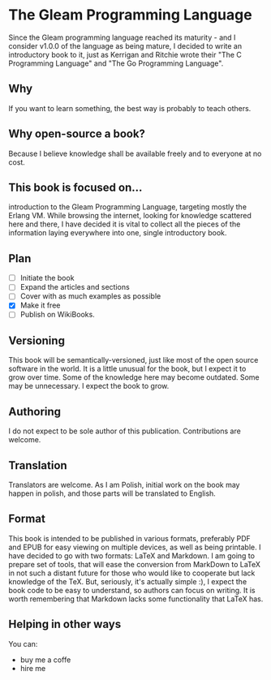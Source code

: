 # The Gleam Programming Language

Since the Gleam programming language reached its maturity - and I consider v1.0.0 of the language
as being mature, I decided to write an introductory book to it, just as Kerrigan and Ritchie wrote
their "The C Programming Language" and "The Go Programming Language".

## Why

If you want to learn something, the best way is probably to teach others.

## Why open-source a book?

Because I believe knowledge shall be available freely and to everyone at no cost.

## This book is focused on...
introduction to the Gleam Programming Language, targeting mostly the Erlang VM. 
While browsing the internet, looking for knowledge scattered here and there, I have decided
it is vital to collect all the pieces of the information laying everywhere into one, single
introductory book.

## Plan

- [ ] Initiate the book
- [ ] Expand the articles and sections
- [ ] Cover with as much examples as possible
- [x] Make it free
- [ ] Publish on WikiBooks. 

## Versioning

This book will be semantically-versioned, just like most of the open source software in the world.
It is a little unusual for the book, but I expect it to grow over time. Some of the knowledge here
may become outdated. Some may be unnecessary. I expect the book to grow.

## Authoring

I do not expect to be sole author of this publication. Contributions are welcome.

## Translation

Translators are welcome. As I am Polish, initial work on the book may happen in polish, and those parts
will be translated to English.

## Format
This book is intended to be published in various formats, preferably PDF and EPUB for easy viewing
on multiple devices, as well as being printable. I have decided to go with two formats: LaTeX and Markdown.
I am going to prepare set of tools, that will ease the conversion from MarkDown to LaTeX in not such a distant
future for those who would like to cooperate but lack knowledge of the TeX. But, seriously, it's actually simple :),
I expect the book code to be easy to understand, so authors can focus on writing. It is worth remembering that Markdown
lacks some functionality that LaTeX has. 

## Helping in other ways
You can:
  - buy me a coffe
  - hire me

